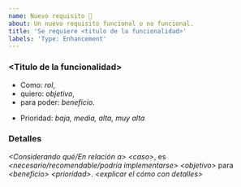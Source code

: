 ```yaml
---
name: Nuevo requisito 🔧
about: Un nuevo requisito funcional o no funcional.
title: 'Se requiere <titulo de la funcionalidad>'
labels: 'Type: Enhancement'
---
```


<!-- Aunque no son lo mismo requisito suele escribirse como una historia de usuario, 
Para más información lee: https://scrummanager.net/files/historias_usuario_scrum_manager.pdf
-->

### \<Titulo de la funcionalidad>
* Como: *rol*,
* quiero: *objetivo*,
* para poder: *beneficio*.
<!--La prioridad puede ser reemplazada por un label-->
* Prioridad: *baja, media, alta, muy alta*

<!--Ejemplo:
Como astronauta
quiero viajar a marte
para desarrollar una nueva colonia.
prioridad: muy alta
-->


### Detalles
<!-- Para efectos prácticos del issue, se puede detallar hasta casos de uso y reglas de negocio. El equipo se encargará de subdividir en nuevos casos de usos.
Esta sección es recomendable, pero opcional.
-->
*\<Considerando qué/En relación a> \<caso>*, es *\<necesario/recomendable/podría implementarse> \<objetivo>* para *\<beneficio> \<prioridad>*. *\<explicar el cómo con detalles>*

<!--Ejemplo:
Considerando que el planeta se está quedando sin recursos, es necesario construir un cohete para ir a marte urgentemente. El cohete debe tener 50 metros de alto, y 9 de diametro, construido en algún material resistente. El astronauta debe subirse y llegar a salvo a su destino, además requiere almacenamiento para herramientas de minería.
-->
